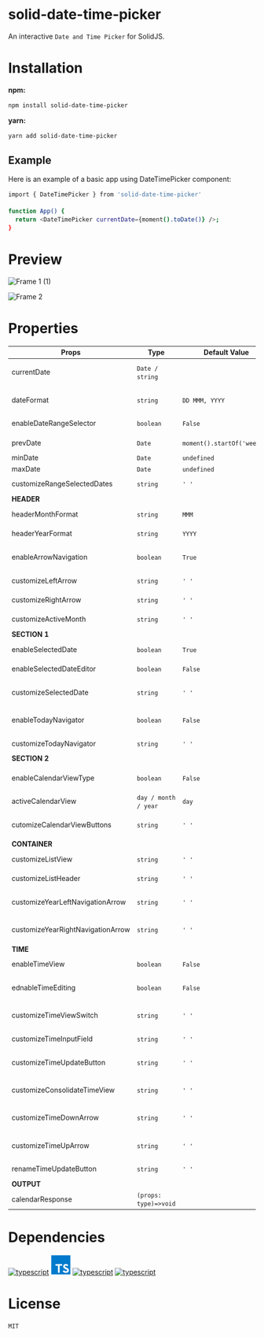 # solid-date-time-picker
An interactive `Date and Time Picker` for SolidJS.

# Installation

__npm:__
```sh
npm install solid-date-time-picker
```
__yarn:__

```sh
yarn add solid-date-time-picker
```

## Example
Here is an example of a basic app using DateTimePicker component:

```sh
import { DateTimePicker } from 'solid-date-time-picker'

function App() {
  return <DateTimePicker currentDate={moment().toDate()} />;
}
```

# Preview
![Frame 1 (1)](https://user-images.githubusercontent.com/94821587/199010399-3145721f-9633-4bdb-89ee-932f868cf864.png)

![Frame 2](https://user-images.githubusercontent.com/94821587/199007649-77ded059-e908-4856-96a6-1d3bbc49e830.png)

# Properties
| Props | Type | Default Value | Discription |
|------ | ------| ------ | ------ |
| currentDate | `Date / string` | | Mandatory Field, default date for the calendar.|
|dateFormat|`string`| `DD MMM, YYYY` | Date Format that's been displayed. |
|enableDateRangeSelector|`boolean`| `False`| Enables date Range Selection. |
|prevDate|`Date` |`moment().startOf('weeks')`| Starting Date of range selection.|
|minDate|`Date` |`undefined`| Start Date. |
|maxDate|`Date` |`undefined`| End Date. |
|customizeRangeSelectedDates|`string`|`' '`| customizing selected dates. |
| __HEADER__ |
|headerMonthFormat|`string`|`MMM`| Header month view. |
|headerYearFormat|`string`|`YYYY`| Header year view. |
|enableArrowNavigation|`boolean`|`True`| Enables/Disables the navigation of Default view. |
|customizeLeftArrow|`string`|`' '`| customizing left arrow. |
|customizeRightArrow|`string`|`' '`| customizing right arrow. |
|customizeActiveMonth|`string`|`' '`| customizing calendar view. |
|__SECTION 1__|
|enableSelectedDate|`boolean`|`True`| Shows selected date.|
|enableSelectedDateEditor|`boolean`|`False`| Makes selected date editable. |
|customizeSelectedDate|`string`|`' '`| customizing selected date view. |
|enableTodayNavigator|`boolean`|`False`| Enables today navigating button.|
|customizeTodayNavigator|`string`|`' '`| customizing today button. |
|__SECTION 2__|
|enableCalendarViewType|`boolean`|`False`| Enables Calendar type switching button.|
|activeCalendarView|`day / month / year` |`day`| Active view |
|cutomizeCalendarViewButtons|`string`|`' '`| customizing preview type buttons. |
|__CONTAINER__|
|customizeListView|`string`|`' '`| customizing the list. |
|customizeListHeader|`string`|`' '`| customizing the list header. |
|customizeYearLeftNavigationArrow|`string`|`' '`| customizing the year view left arrow navigator. |
|customizeYearRightNavigationArrow|`string`|`' '`| customizing the year view left arrow  navigator. |
|__TIME__|
|enableTimeView|`boolean`|`False`| Enables Time view in calendar.|
|ednableTimeEditing|`boolean`|`False`| Enables Time editing option in calendar.|
|customizeTimeViewSwitch|`string`|`' '`| customizing the timeer view switch button. |
|customizeTimeInputField|`string`|`' '`| customizing the time input field. |
|customizeTimeUpdateButton|`string`|`' '`| customizing the time update button. |
|customizeConsolidateTimeView|`string`|`' '`| customizing the time day and view element. |
|customizeTimeDownArrow|`string`|`' '`| customizing the time increase buttons. |
|customizeTimeUpArrow|`string`|`' '`| customizing the time decrease buttons. . |
|renameTimeUpdateButton|`string`|`' '`| To rename the update button. |
|__OUTPUT__|
|calendarResponse|`(props: type)=>void`|||Callback to get the values|

# Dependencies
[<img src="https://user-images.githubusercontent.com/94821587/199000964-80e84838-7f3f-49f9-9a91-6bcf32f9c87f.svg" alt="typescript" width="40" height="40" />](https://www.solidjs.com/)
[<img src="https://raw.githubusercontent.com/devicons/devicon/master/icons/typescript/typescript-original.svg" alt="typescript" width="40" height="40"/>](https://www.typescriptlang.org/)
[<img src="https://user-images.githubusercontent.com/94821587/199001054-6d046033-4914-4b52-9fde-081e749618d4.svg" alt="typescript" width="40" height="40"/>](https://momentjs.com/)
[<img src="https://user-images.githubusercontent.com/94821587/199011459-d948644b-d0c5-4a14-8809-96bf5508edc9.png" alt="typescript" width="40" height="40"/>](https://www.w3.org/Style/CSS/Overview.en.html)

# License
`MIT`
